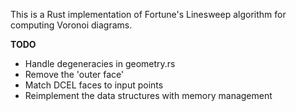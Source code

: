 This is a Rust implementation of Fortune's Linesweep algorithm for computing Voronoi diagrams.

**TODO**
* Handle degeneracies in geometry.rs
* Remove the 'outer face'
* Match DCEL faces to input points
* Reimplement the data structures with memory management